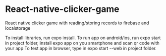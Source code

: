 # React-native-clicker-game
React native clicker game with reading/storing records to firebase and localstorage

To install libraries, run expo install.
To run app on android/ios, run expo start in project folder, install expo app on you smartphone and scan qr code with your app
To test app in browser, type in expo start --web in project folder.
